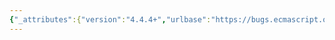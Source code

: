```yaml
---
{"_attributes":{"version":"4.4.4+","urlbase":"https://bugs.ecmascript.org/","maintainer":"dherman@mozilla.com"},"bug":{"bug_id":493,"creation_ts":"2012-07-09 15:27:00 -0700","short_desc":"15.5.3.3: \"SaveValue\"","delta_ts":"2012-09-28 12:24:02 -0700","product":"Draft for 6th Edition","component":"editorial issue","version":"Rev 9: July 8, 2012 Draft","rep_platform":"All","op_sys":"All","bug_status":"RESOLVED","resolution":"FIXED","priority":"Normal","bug_severity":"minor","everconfirmed":true,"reporter":{"uid":"jmdyck","name":"Michael Dyck"},"assigned_to":{"uid":"allen","name":"Allen Wirfs-Brock"},"long_desc":[{"commentid":1254,"comment_count":0,"who":{"uid":"jmdyck","name":"Michael Dyck"},"bug_when":"2012-07-09 15:27:56 -0700","thetext":"In 15.5.3.3 \"String.fromCodePoint ( ...codePoints)\",\nstep 5.d says:\n    \"If SaveValue(nextCP, ToInteger(nextCP)) is false,\n    then throw a RangeError exception.\"\n\nChange \"SaveValue\" to \"SameValue\" ?\n\n(Same problem as in Bug 246, but different occurrence.)"},{"commentid":1258,"comment_count":1,"who":{"uid":"allen","name":"Allen Wirfs-Brock"},"bug_when":"2012-07-09 15:52:21 -0700","thetext":"fixed in rev10 editor's draft"},{"commentid":1653,"comment_count":2,"who":{"uid":"allen","name":"Allen Wirfs-Brock"},"bug_when":"2012-09-28 12:24:02 -0700","thetext":"fixed in rev10, Sept. 27 2012 draft"}]}}
---
```

